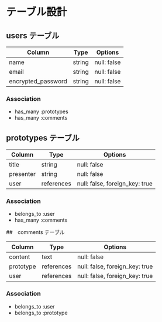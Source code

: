 # テーブル設計

## users テーブル

| Column             | Type   | Options     |
| ------------------ | ------ | ----------- |
| name               | string | null: false |
| email              | string | null: false |
| encrypted_password | string | null: false |

### Association

- has_many :prototypes
- has_many :comments

## prototypes テーブル

| Column     | Type         | Options                        |
| ---------- | ------------ | ------------------------------ |
| title      | string       | null: false                    |
| presenter  | string       | null: false                    |
| user       | references   | null: false, foreign_key: true |

### Association

- belongs_to :user
- has_many :comments

##　comments テーブル

| Column    | Type       | Options                        |
| --------- | ---------- | ------------------------------ |
| content   | text       | null: false                    |
| prototype | references | null: false, foreign_key: true |
| user      | references | null: false, foreign_key: true |

### Association

- belongs_to :user
- belongs_to :prototype